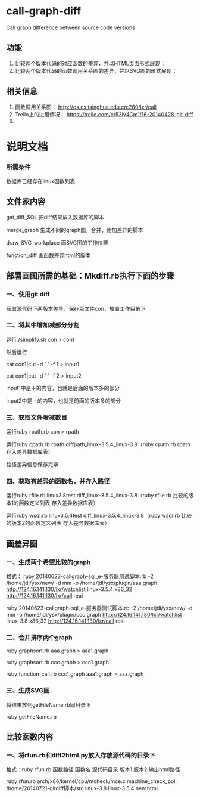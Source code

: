 call-graph-diff
===============

Call graph difference between source code versions

## 功能
 1. 比较两个版本代码的对应函数的差异，并以HTML页面形式展现；
 2. 比较两个版本代码的函数调用关系图的差异，并以SVG图的形式展现；
 
## 相关信息
 1. 函数调用关系图： http://os.cs.tsinghua.edu.cn:280/lxr/call
 2. Trello上的进展情况： https://trello.com/c/53ly4Cm1/16-20140428-git-diff
 3. 

# 说明文档
### 所需条件
数据库已经存在linux函数列表

## 文件家内容
get_diff_SQL 把diff结果放入数据库的脚本

merge_graph  生成不同的graph图，合并，附加差异的脚本

draw_SVG_workplace  画SVG图的工作位置

function_diff  画函数差异html的脚本


## 部署画图所需的基础：Mkdiff.rb执行下面的步骤

### 一、使用git diff
获取源代码下两版本差异，保存至文件con，放置工作目录下

### 二、将其中增加减部分分割
运行./simplify.sh con > con1

然后运行

 cat con1|cut -d ' ' -f 1 > input1
 
 cat con1|cut -d ' ' -f 2 > input2
 
input1中是＋的内容，也就是后面的版本多的部分

input2中是－的内容，也就是前面的版本多的部分

### 三、获取文件增减数目
运行ruby rpath.rb con > rpath

运行ruby cpath.rb rpath diffpath_linux-3.5.4_linux-3.8（ruby cpath.rb rpath 存入差异数据库表）

路径差异信息保存完毕

### 四、获取有差异的函数名，并存入路径
运行ruby rfile.rb linux3.8test diff_linux-3.5.4_linux-3.8（ruby rfile.rb 比较的版本1的函数定义列表 存入差异数据库表）

运行ruby wsql.rb linux3.5.4test diff_linux-3.5.4_linux-3.8（ruby wsql.rb 比较的版本2的函数定义列表 存入差异数据库表）

## 画差异图

### 一、生成两个希望比较的graph
格式：
ruby 20140623-callgraph-sql_e-服务器测试脚本.rb -2 /home/jdi/ysx/new/ -d mm -o /home/jdi/ysx/plugin/aaa.graph http://124.16.141.130/lxr/watchlist linux-3.5.4 x86_32 http://124.16.141.130/lxr/call real

ruby 20140623-callgraph-sql_e-服务器测试脚本.rb -2 /home/jdi/ysx/new/ -d mm -o /home/jdi/ysx/plugin/ccc.graph http://124.16.141.130/lxr/watchlist linux-3.8 x86_32 http://124.16.141.130/lxr/call real

### 二、合并排序两个graph
ruby graphsort.rb aaa.graph > aaa1.graph

ruby graphsort.rb ccc.graph > ccc1.graph

ruby function_call.rb ccc1.graph aaa1.graph > zzz.graph

### 三、生成SVG图
将结果放到getFileName.rb同目录下

ruby getFileName.rb

## 比较函数内容

### 一、将rfun.rb和diff2html.py放入存放源代码的目录下
格式：ruby rfun.rb 函数路径 函数名 源代码目录 版本1 版本2 输出html路径

ruby rfun.rb arch/x86/kernel/cpu/mcheck/mce.c machine_check_poll /home/20140721-gitdiff脚本/src linux-3.8 linux-3.5.4 new.html


